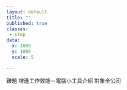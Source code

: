 ```yaml
---
layout: default
title: ""
published: true
classes:
 - step
data:
  x: 1000
  y: 1000
  scale: 5

---
```


難題
增進工作效能－電腦小工具介紹
對象全公司

